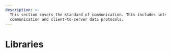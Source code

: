 ```yaml
---
description: >-
  This section covers the standard of communication. This includes inter-service
  communication and client-to-server data protocols.
---
```


# Libraries

